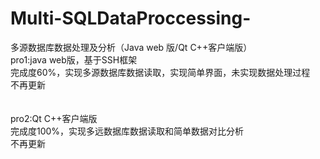 # Multi-SQLDataProccessing-
多源数据库数据处理及分析（Java web 版/Qt C++客户端版）<br>
pro1:java web版，基于SSH框架
<br>
完成度60%，实现多源数据库数据读取，实现简单界面，未实现数据处理过程
<br>
不再更新
<br><br><br>
pro2:Qt C++客户端版
<br>
完成度100%，实现多远数据库数据读取和简单数据对比分析
<br>
不再更新
